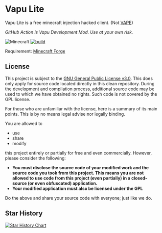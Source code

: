 # Vapu Lite
Vapu Lite is a free minecraft injection hacked client. (Not [VAPE](https://vape.gg/))

*GitHub Action is Vapu Development Mod. Use at your own risk.*

![Minecraft](https://img.shields.io/badge/game-Minecraft-brightgreen) [![build](https://github.com/VapuClient/VapuLite/actions/workflows/build.yml/badge.svg)](https://github.com/VapuClient/VapuLite/actions/workflows/build.yml)

Requirement: 
[Minecraft Forge](https://minecraftforge.net)


## License
This project is subject to the [GNU General Public License v3.0](LICENSE). This does only apply for source code located directly in this clean repository. During the development and compilation process, additional source code may be used to which we have obtained no rights. Such code is not covered by the GPL license.

For those who are unfamiliar with the license, here is a summary of its main points. This is by no means legal advise nor legally binding.

You are allowed to
- use
- share
- modify

this project entirely or partially for free and even commercially. However, please consider the following:

- **You must disclose the source code of your modified work and the source code you took from this project. This means you are not allowed to use code from this project (even partially) in a closed-source (or even obfuscated) application.**
- **Your modified application must also be licensed under the GPL**

Do the above and share your source code with everyone; just like we do.

## Star History

[![Star History Chart](https://api.star-history.com/svg?repos=VapuClient/VapuLite&type=Date)](https://star-history.com/#VapuClient/VapuLite&Date)
